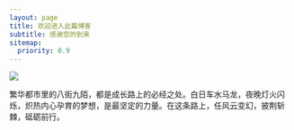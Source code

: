 ```yaml
---
layout: page
title: 欢迎进入此篇博客
subtitle: 感谢您的到来
sitemap:
  priority: 0.9
---
```


<img src="{{ '/assets/img/timg.gif' | prepend: site.baseurl }}" id="about-img">

<div id="describe-text">
	<p>繁华都市里的八街九陌，都是成长路上的必经之处。白日车水马龙，夜晚灯火闪烁，炽热内心孕育的梦想，是最坚定的力量。在这条路上，任风云变幻，披荆斩棘，砥砺前行。</p>
	
</div>